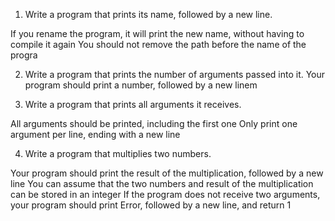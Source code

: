 1. Write a program that prints its name, followed by a new line.

If you rename the program, it will print the new name, without having to compile it again
You should not remove the path before the name of the progra

2. Write a program that prints the number of arguments passed into it.
Your program should print a number, followed by a new linem

3. Write a program that prints all arguments it receives.

All arguments should be printed, including the first one
Only print one argument per line, ending with a new line

4. Write a program that multiplies two numbers.

Your program should print the result of the multiplication, followed by a new line
You can assume that the two numbers and result of the multiplication can be stored in an integer
If the program does not receive two arguments, your program should print Error, followed by a new line, and return 1
